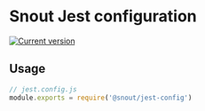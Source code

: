 # Snout Jest configuration

[![Current version][badge-version-image]][badge-version-link]

[badge-version-image]: https://img.shields.io/npm/v/@snout/jest-config?label=%40snout%2Fjest-config&logo=npm&style=for-the-badge
[badge-version-link]: https://npmjs.com/package/@snout/jest-config

## Usage

```js
// jest.config.js
module.exports = require('@snout/jest-config')
```

